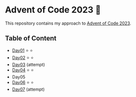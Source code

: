 # Advent of Code 2023 🎄
This repository contains my approach to [Advent of Code 2023](https://adventofcode.com/2023).

## Table of Content
- [Day01](https://github.com/Ewa-Anna/Advent-of-Code-2023/tree/main/Day_01) :star: :star:
- [Day02](https://github.com/Ewa-Anna/Advent-of-Code-2023/tree/main/Day_02) :star: :star:
- [Day03](https://github.com/Ewa-Anna/Advent-of-Code-2023/tree/main/Day_03) (attempt)
- [Day04](https://github.com/Ewa-Anna/Advent-of-Code-2023/tree/main/Day_04) :star: :star:
- Day05
- [Day06](https://github.com/Ewa-Anna/Advent-of-Code-2023/tree/main/Day_06) :star: :star:
- [Day07](https://github.com/Ewa-Anna/Advent-of-Code-2023/tree/main/Day_07) (attempt)